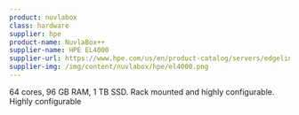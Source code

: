 ```yaml
---
product: nuvlabox
class: hardware
supplier: hpe
product-name: NuvlaBox++
supplier-name: HPE EL4000
supplier-url: https://www.hpe.com/us/en/product-catalog/servers/edgeline-systems/pip.hpe-edgeline-el4000-converged-edge-system.1008670180.html
supplier-img: /img/content/nuvlabox/hpe/el4000.png
---
```


64 cores, 96 GB RAM, 1 TB SSD.
Rack mounted and highly configurable.
Highly configurable
